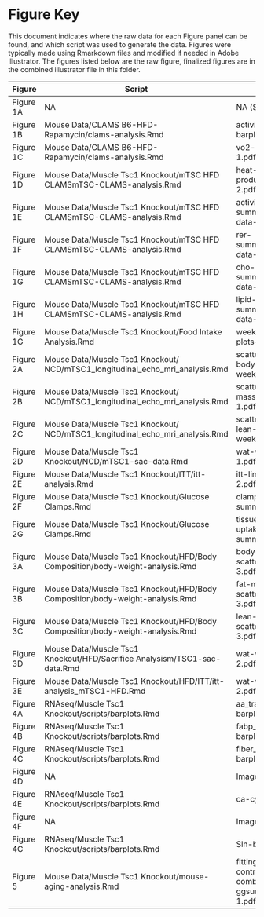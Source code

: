 Figure Key
============

This document indicates where the raw data for each Figure panel can be found, and which script was used to generate the data.  Figures were typically made using Rmarkdown files and modified if needed in Adobe Illustrator.  The figures listed below are the raw figure, finalized figures are in the combined illustrator file in this folder.

| Figure | Script | Figure |
| ------ | ------ | ------ |
| Figure 1A | NA | NA (Schematic) |
| Figure 1B | ⁨Mouse Data⁩/CLAMS B6-HFD-Rapamycin/clams-analysis.Rmd | activity-barplot-1.pdf |
| Figure 1C | ⁨Mouse Data⁩/CLAMS B6-HFD-Rapamycin/clams-analysis.Rmd | vo2-barplot-1.pdf |
| Figure 1D | Mouse Data⁩/Muscle Tsc1 Knockout⁩/mTSC HFD CLAMS⁩mTSC-CLAMS-analysis.Rmd | heat-production-2.pdf |
| Figure 1E | Mouse Data⁩/Muscle Tsc1 Knockout⁩/mTSC HFD CLAMS⁩mTSC-CLAMS-analysis.Rmd | activity-summarized-data-2.pdf |
| Figure 1F | Mouse Data⁩/Muscle Tsc1 Knockout⁩/mTSC HFD CLAMS⁩mTSC-CLAMS-analysis.Rmd | rer-summarized-data-2.pdf |
| Figure 1G | Mouse Data⁩/Muscle Tsc1 Knockout⁩/mTSC HFD CLAMS⁩mTSC-CLAMS-analysis.Rmd | cho-summarized-data-2.pdf |
| Figure 1H | Mouse Data⁩/Muscle Tsc1 Knockout⁩/mTSC HFD CLAMS⁩mTSC-CLAMS-analysis.Rmd | lipid-summarized-data-2.pdf |
| Figure 1G | ⁨Mouse Data⁩/Muscle Tsc1 Knockout⁩/Food Intake Analysis.Rmd | weekly-intake-plots-4.pdf
| Figure 2A | ⁨Mouse Data⁩/⁨Muscle Tsc1 Knockout/⁨NCD/mTSC1_longitudinal_echo_mri_analysis.Rmd | scatterplot-body-weight-weekly-1⁩.pdf |
| Figure 2B | ⁨Mouse Data⁩/⁨Muscle Tsc1 Knockout/⁨NCD/mTSC1_longitudinal_echo_mri_analysis.Rmd | scatterplot-fat-mass-weekly-1⁩.pdf |
| Figure 2C | Mouse Data⁩/⁨Muscle Tsc1 Knockout/⁨NCD/mTSC1_longitudinal_echo_mri_analysis.Rmd | scatterplot-lean-mass-weekly-1⁩.pdf |
| Figure 2D | Mouse Data⁩/Muscle Tsc1 Knockout⁩/NCD⁩/mTSC1-sac-data.Rmd | wat-weights-1.pdf⁩ |
| Figure 2E | Mouse Data⁩/⁨Muscle Tsc1 Knockout⁩/ITT/itt-analysis.Rmd | itt-lineplot-2.pdf |
| Figure 2F | Mouse Data/Muscle Tsc1 Knockout/Glucose Clamps.Rmd | clamp-summary-1.pdf⁩ |
| Figure 2G | Mouse Data/Muscle Tsc1 Knockout/Glucose Clamps.Rmd | tissue-glucose-uptake-summary-1.pdf⁩ |
| Figure 3A | Mouse Data⁩/Muscle Tsc1 Knockout⁩/HFD/Body Composition/body-weight-analysis.Rmd | body-weight-scatterplot-3.pdf |
| Figure 3B | Mouse Data⁩/Muscle Tsc1 Knockout⁩/HFD/Body Composition/body-weight-analysis.Rmd | fat-mass-scatterplot-3.pdf |
| Figure 3C | Mouse Data⁩/Muscle Tsc1 Knockout⁩/HFD/Body Composition/body-weight-analysis.Rmd | lean-mass-scatterplot-3.pdf |
| Figure 3D | Mouse Data⁩/Muscle Tsc1 Knockout⁩/HFD⁩/Sacrifice Analysis⁩m/TSC1-sac-data.Rmd | wat-weights-2.pdf |
| Figure 3E | Mouse Data⁩/Muscle Tsc1 Knockout⁩/HFD⁩/ITT/itt-analysis_mTSC1-HFD.Rmd | wat-weights-2.pdf |
| Figure 4A | ⁨RNAseq⁩/Muscle Tsc1 Knockout/scripts⁩/barplots.Rmd | aa_transporters-barplot.pdf |
| Figure 4B | RNAseq⁩/Muscle Tsc1 Knockout/scripts⁩/barplots.Rmd | fabp_cd36-barplot.pdf |
| Figure 4C | RNAseq⁩/Muscle Tsc1 Knockout/scripts⁩/barplots.Rmd | fiber_markers-barplot.pdf | 
| Figure 4D | NA | Image | 
| Figure 4E | RNAseq⁩/Muscle Tsc1 Knockout/scripts⁩/barplots.Rmd | ca-cycling.pdf | 
| Figure 4F | NA | Image | 
| Figure 4C | RNAseq⁩/Muscle Tsc1 Knockout/scripts⁩/barplots.Rmd | Sln-barplot.pdf | 
| Figure 5 | Mouse Data⁩/Muscle Tsc1 Knockout/mouse-aging-analysis.Rmd | fitting-mck-controls-combined-ggsurvplot-1.pdf | 
